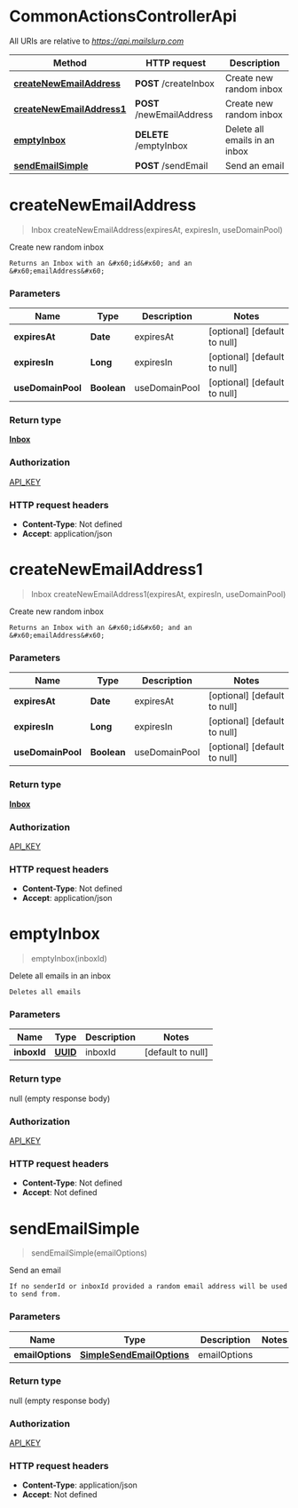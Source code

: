 # CommonActionsControllerApi

All URIs are relative to *https://api.mailslurp.com*

Method | HTTP request | Description
------------- | ------------- | -------------
[**createNewEmailAddress**](CommonActionsControllerApi.md#createNewEmailAddress) | **POST** /createInbox | Create new random inbox
[**createNewEmailAddress1**](CommonActionsControllerApi.md#createNewEmailAddress1) | **POST** /newEmailAddress | Create new random inbox
[**emptyInbox**](CommonActionsControllerApi.md#emptyInbox) | **DELETE** /emptyInbox | Delete all emails in an inbox
[**sendEmailSimple**](CommonActionsControllerApi.md#sendEmailSimple) | **POST** /sendEmail | Send an email


<a name="createNewEmailAddress"></a>
# **createNewEmailAddress**
> Inbox createNewEmailAddress(expiresAt, expiresIn, useDomainPool)

Create new random inbox

    Returns an Inbox with an &#x60;id&#x60; and an &#x60;emailAddress&#x60;

### Parameters

Name | Type | Description  | Notes
------------- | ------------- | ------------- | -------------
 **expiresAt** | **Date**| expiresAt | [optional] [default to null]
 **expiresIn** | **Long**| expiresIn | [optional] [default to null]
 **useDomainPool** | **Boolean**| useDomainPool | [optional] [default to null]

### Return type

[**Inbox**](..//Models/Inbox.md)

### Authorization

[API_KEY](../README.md#API_KEY)

### HTTP request headers

- **Content-Type**: Not defined
- **Accept**: application/json

<a name="createNewEmailAddress1"></a>
# **createNewEmailAddress1**
> Inbox createNewEmailAddress1(expiresAt, expiresIn, useDomainPool)

Create new random inbox

    Returns an Inbox with an &#x60;id&#x60; and an &#x60;emailAddress&#x60;

### Parameters

Name | Type | Description  | Notes
------------- | ------------- | ------------- | -------------
 **expiresAt** | **Date**| expiresAt | [optional] [default to null]
 **expiresIn** | **Long**| expiresIn | [optional] [default to null]
 **useDomainPool** | **Boolean**| useDomainPool | [optional] [default to null]

### Return type

[**Inbox**](..//Models/Inbox.md)

### Authorization

[API_KEY](../README.md#API_KEY)

### HTTP request headers

- **Content-Type**: Not defined
- **Accept**: application/json

<a name="emptyInbox"></a>
# **emptyInbox**
> emptyInbox(inboxId)

Delete all emails in an inbox

    Deletes all emails

### Parameters

Name | Type | Description  | Notes
------------- | ------------- | ------------- | -------------
 **inboxId** | [**UUID**](..//Models/.md)| inboxId | [default to null]

### Return type

null (empty response body)

### Authorization

[API_KEY](../README.md#API_KEY)

### HTTP request headers

- **Content-Type**: Not defined
- **Accept**: Not defined

<a name="sendEmailSimple"></a>
# **sendEmailSimple**
> sendEmailSimple(emailOptions)

Send an email

    If no senderId or inboxId provided a random email address will be used to send from.

### Parameters

Name | Type | Description  | Notes
------------- | ------------- | ------------- | -------------
 **emailOptions** | [**SimpleSendEmailOptions**](..//Models/SimpleSendEmailOptions.md)| emailOptions |

### Return type

null (empty response body)

### Authorization

[API_KEY](../README.md#API_KEY)

### HTTP request headers

- **Content-Type**: application/json
- **Accept**: Not defined

